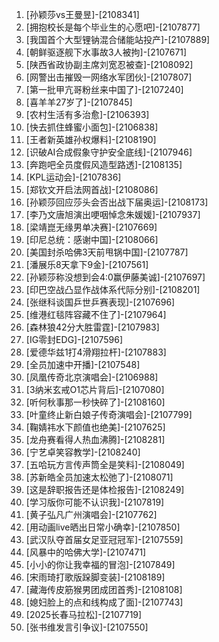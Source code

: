 
1. [孙颖莎vs王曼昱]-[2108341]
1. [拥抱校长是每个毕业生的心愿吧]-[2107877]
1. [我国首个大型锂钠混合储能站投产]-[2107889]
1. [朝鲜驱逐舰下水事故3人被拘]-[2107671]
1. [陕西省政协副主席刘宽忍被查]-[2108092]
1. [网警出击摧毁一网络水军团伙]-[2107807]
1. [第一批甲亢哥粉丝来中国了]-[2107240]
1. [喜羊羊27岁了]-[2107845]
1. [农村生活有多治愈]-[2106393]
1. [快去抓住蜂蜜小面包]-[2106838]
1. [王者新英雄孙权爆料]-[2108190]
1. [识破AI合成假象守护安全底线]-[2107946]
1. [奔跑吧全员度假风造型路透]-[2108135]
1. [KPL运动会]-[2107836]
1. [郑钦文开启法网首战]-[2108086]
1. [孙颖莎回应莎头会否出战下届奥运]-[2108173]
1. [李乃文唐旭演出哽咽悼念朱媛媛]-[2107937]
1. [梁靖崑无缘男单决赛]-[2107669]
1. [印尼总统：感谢中国]-[2108066]
1. [美国封杀哈佛3天前甩锅中国]-[2107787]
1. [潘展乐8天拿下9金]-[2107561]
1. [孙颖莎称没想到会4:0赢伊藤美诚]-[2107697]
1. [印巴空战凸显作战体系代际分别]-[2108201]
1. [张继科谈国乒世乒赛表现]-[2107696]
1. [维港红毯阵容藏不住了]-[2107964]
1. [森林狼42分大胜雷霆]-[2107983]
1. [IG零封EDG]-[2107596]
1. [爱德华兹1打4滑翔拉杆]-[2107883]
1. [全员加速中开播]-[2107548]
1. [凤凰传奇北京演唱会]-[2106988]
1. [3纳米玄戒O1芯片背后]-[2107080]
1. [听何秋事那一秒快碎了]-[2108160]
1. [叶童终止新白娘子传奇演唱会]-[2107799]
1. [鞠婧祎水下颜值也绝美]-[2107625]
1. [龙舟赛看得人热血沸腾]-[2108281]
1. [宁艺卓笑容教学]-[2108240]
1. [五哈玩方言传声筒全是笑料]-[2108049]
1. [苏新皓全员加速太松弛了]-[2108071]
1. [这是辞职报告还是体检报告]-[2108249]
1. [学习版你可能不认识我]-[2107819]
1. [黄子弘凡广州演唱会]-[2107762]
1. [用动画live晒出日常小确幸]-[2107850]
1. [武汉队夺首届女足亚冠冠军]-[2107559]
1. [风暴中的哈佛大学]-[2107471]
1. [小小的你让我幸福的冒泡]-[2107849]
1. [宋雨琦打歌版跺脚变装]-[2108189]
1. [藏海传皮筋猴男团成团首秀]-[2108108]
1. [媳妇脸上的点和线构成了面]-[2107743]
1. [2025长春马拉松]-[2107719]
1. [张书维发言引争议]-[2107550]